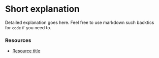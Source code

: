 # Short explanation

Detailed explanation goes here. Feel free to use markdown such backtics for `code` if you need to.

### Resources
<!-- Whenever possible, include the links to more advanced guide-->
* [Resource title](https://)

<!-- category: (0, 1, 2)-->
<!-- available categories:
    0: accessibility rules that everyone should follow with no exception
    1: accessibility tips that make outstanding user experience
    2: facts about designing for accessibility, testing etc.
-->
